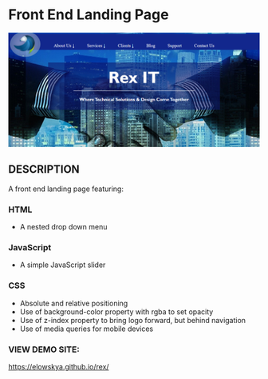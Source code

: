 <h1>Front End Landing Page</h1>
<img src="images/rexITScreenGrabNew.PNG">

<h2>DESCRIPTION</h2>
<p>A front end landing page featuring:</p>

<h3>HTML</h3>
<ul>
<li>A nested drop down menu </li>
</ul>

<h3>JavaScript</h3>
<ul>
<li>A simple JavaScript slider</li>
</ul>

<h3>CSS</h3>
<ul>
<li>Absolute and relative positioning</li>
<li>Use of background-color property with rgba to set opacity</li>
<li>Use of z-index property to bring logo forward, but behind navigation</li>
<li>Use of media queries for mobile devices</li>
</ul>

<h3>VIEW DEMO SITE:</h3>
<a href="https://elowskya.github.io/rex/">https://elowskya.github.io/rex/</a>